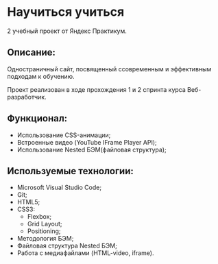 # Научиться учиться
2 учебный проект от Яндекс Практикум.

## Описание:
Одностраничный сайт, посвященный ссовременным и эффективным подходам к обучению.

Проект реализован в ходе прохождения 1 и 2 спринта курса Веб-разработчик.

## Функционал:
- Использование CSS-анимации;
- Встроенные видео (YouTube IFrame Player API);
- Использование Nested БЭМ(файловая структура);

## Используемые технологии:
- Microsoft Visual Studio Code;
- Git;
- HTML5;
- CSS3:
  - Flexbox;
  - Grid Layout;
  - Positioning;
- Методология БЭМ;
- Файловая структура Nested БЭМ;
- Работа с медиафайлами (HTML-video, iframe).